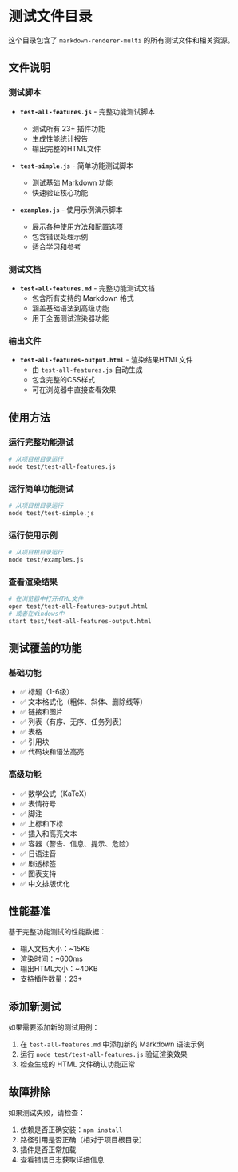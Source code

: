# 测试文件目录

这个目录包含了 `markdown-renderer-multi` 的所有测试文件和相关资源。

## 文件说明

### 测试脚本

- **`test-all-features.js`** - 完整功能测试脚本
  - 测试所有 23+ 插件功能
  - 生成性能统计报告
  - 输出完整的HTML文件

- **`test-simple.js`** - 简单功能测试脚本
  - 测试基础 Markdown 功能
  - 快速验证核心功能

- **`examples.js`** - 使用示例演示脚本
  - 展示各种使用方法和配置选项
  - 包含错误处理示例
  - 适合学习和参考

### 测试文档

- **`test-all-features.md`** - 完整功能测试文档
  - 包含所有支持的 Markdown 格式
  - 涵盖基础语法到高级功能
  - 用于全面测试渲染器功能

### 输出文件

- **`test-all-features-output.html`** - 渲染结果HTML文件
  - 由 `test-all-features.js` 自动生成
  - 包含完整的CSS样式
  - 可在浏览器中直接查看效果

## 使用方法

### 运行完整功能测试
```bash
# 从项目根目录运行
node test/test-all-features.js
```

### 运行简单功能测试
```bash
# 从项目根目录运行
node test/test-simple.js
```

### 运行使用示例
```bash
# 从项目根目录运行
node test/examples.js
```

### 查看渲染结果
```bash
# 在浏览器中打开HTML文件
open test/test-all-features-output.html
# 或者在Windows中
start test/test-all-features-output.html
```

## 测试覆盖的功能

### 基础功能
- ✅ 标题（1-6级）
- ✅ 文本格式化（粗体、斜体、删除线等）
- ✅ 链接和图片
- ✅ 列表（有序、无序、任务列表）
- ✅ 表格
- ✅ 引用块
- ✅ 代码块和语法高亮

### 高级功能
- ✅ 数学公式（KaTeX）
- ✅ 表情符号
- ✅ 脚注
- ✅ 上标和下标
- ✅ 插入和高亮文本
- ✅ 容器（警告、信息、提示、危险）
- ✅ 日语注音
- ✅ 剧透标签
- ✅ 图表支持
- ✅ 中文排版优化

## 性能基准

基于完整功能测试的性能数据：
- 输入文档大小：~15KB
- 渲染时间：~600ms
- 输出HTML大小：~40KB
- 支持插件数量：23+

## 添加新测试

如果需要添加新的测试用例：

1. 在 `test-all-features.md` 中添加新的 Markdown 语法示例
2. 运行 `node test/test-all-features.js` 验证渲染效果
3. 检查生成的 HTML 文件确认功能正常

## 故障排除

如果测试失败，请检查：

1. 依赖是否正确安装：`npm install`
2. 路径引用是否正确（相对于项目根目录）
3. 插件是否正常加载
4. 查看错误日志获取详细信息